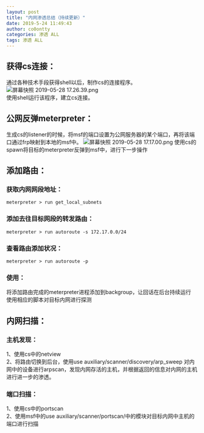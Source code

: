 ```yaml
---
layout: post
title: "内网渗透总结（持续更新）"
date: 2019-5-24 11:49:43
author: co0ontty
categories: 渗透 ALL
tags: 渗透 ALL 
---
```

## 获得cs连接： 
通过各种技术手段获得shell以后，制作cs的连接程序。
![屏幕快照 2019-05-28 17.26.39.png](https://i.loli.net/2019/05/28/5cecfeed4ba9298900.png)  
使用shell运行该程序，建立cs连接。
## 公网反弹meterpreter：  
生成cs的listener的时候，将msf的端口设置为公网服务器的某个端口，再将该端口通过frp映射到本地的msf中。
![屏幕快照 2019-05-28 17.17.00.png](https://i.loli.net/2019/05/28/5cecfcc20e98925613.png)
使用cs的spawn将目标的meterpreter反弹到msf中，进行下一步操作
## 添加路由：
### 获取内网网段地址：
```shell
meterpreter > run get_local_subnets
```
###  添加去往目标网段的转发路由：
```shell
meterpreter > run autoroute -s 172.17.0.0/24
```
### 查看路由添加状况：  
```shell
meterpreter > run autoroute -p
```
### 使用：  
将添加路由完成的meterpreter进程添加到backgroup，让回话在后台持续运行   
使用相应的脚本对目标内网进行探测  
## 内网扫描：
### 主机发现：
1、使用cs中的netview   
2、将路由切换到后台，使用use auxiliary/scanner/discovery/arp_sweep   对内网中的设备进行arpscan，发现内网存活的主机，并根据返回的信息对内网的主机进行进一步的渗透。 
### 端口扫描：
1、使用cs中的portscan  
2、使用msf中的use auxiliary/scanner/portscan/中的模块对目标内网中主机的端口进行扫描  